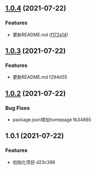 ## [1.0.4](https://github.com/zqinmiao/conventional-changelog-example/compare/v1.0.3...v1.0.4) (2021-07-22)


### Features

* 更新README.md ([f172e14](https://github.com/zqinmiao/conventional-changelog-example/commit/f172e1445a1cfbde13f9903d06b87822bd02610d))



## [1.0.3](/compare/v1.0.2...v1.0.3) (2021-07-22)


### Features

* 更新README.md f294d35



## [1.0.2](/compare/v1.0.1...v1.0.2) (2021-07-22)


### Bug Fixes

* package.json增加homepage fb34865



## 1.0.1 (2021-07-22)


### Features

* 初始化项目 d23c398




